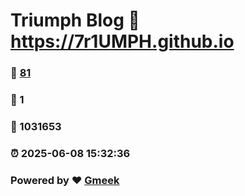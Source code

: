 # Triumph Blog :link: https://7r1UMPH.github.io 
### :page_facing_up: [81](https://7r1UMPH.github.io/tag.html) 
### :speech_balloon: 1 
### :hibiscus: 1031653 
### :alarm_clock: 2025-06-08 15:32:36 
### Powered by :heart: [Gmeek](https://github.com/Meekdai/Gmeek)
